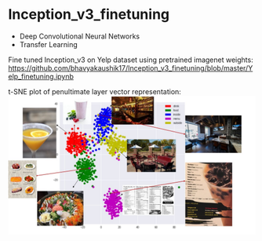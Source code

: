 # Inception_v3_finetuning
* Deep Convolutional Neural Networks
* Transfer Learning

Fine tuned Inception_v3 on Yelp dataset using pretrained imagenet weights:
https://github.com/bhavyakaushik17/Inception_v3_finetuning/blob/master/Yelp_finetuning.ipynb

t-SNE plot of penultimate layer vector representation:
![alt text](https://github.com/bhavyakaushik17/Inception_v3_finetuning/blob/master/t-SNE.jpg)
